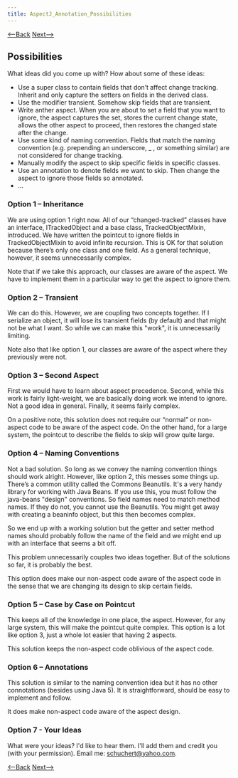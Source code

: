 ```yaml
---
title: AspectJ_Annotation_Possibilities
---
```

[<--Back](AspectJ_Annotation_Problem) [Next-->](AspectJ_Annotation_One_Solution)

## Possibilities
What ideas did you come up with? How about some of these ideas:
* Use a super class to contain fields that don’t affect change tracking. Inherit and only capture the setters on fields in the derived class.
* Use the modifier transient. Somehow skip fields that are transient.
* Write anther aspect. When you are about to set a field that you want to ignore, the aspect captures the set, stores the current change state, allows the other aspect to proceed, then restores the changed state after the change.
* Use some kind of naming convention. Fields that match the naming convention (e.g. prepending an underscore, _ , or something similar) are not considered for change tracking.
* Manually modify the aspect to skip specific fields in specific classes.
* Use an annotation to denote fields we want to skip. Then change the aspect to ignore those fields so annotated.
* ...

### Option 1 – Inheritance
We are using option 1 right now. All of our “changed-tracked” classes have an interface, ITrackedObject and a base class, TrackedObjectMixin, introduced. We have written the pointcut to ignore fields in TrackedObjectMixin to avoid infinite recursion. This is OK for that solution because there’s only one class and one field. As a general technique, however, it seems unnecessarily complex.

Note that if we take this approach, our classes are aware of the aspect. We have to implement them in a particular way to get the aspect to ignore them.

### Option 2 – Transient
We can do this. However, we are coupling two concepts together. If I serialize an object, it will lose its transient fields (by default) and that might not be what I want. So while we can make this "work", it is unnecessarily limiting.

Note also that like option 1, our classes are aware of the aspect where they previously were not.

### Option 3 – Second Aspect
First we would have to learn about aspect precedence. Second, while this work is fairly light-weight, we are basically doing work we intend to ignore. Not a good idea in general. Finally, it seems fairly complex.

On a positive note, this solution does not require our “normal” or non-aspect code to be aware of the aspect code. On the other hand, for a large system, the pointcut to describe the fields to skip will grow quite large.

### Option 4 – Naming Conventions
Not a bad solution. So long as we convey the naming convention things should work alright. However, like option 2, this messes some things up. There’s a common utility called the Commons Beanutils. It's a very handy library for working with Java Beans. If you use this, you must follow the java-beans "design" conventions. So field names need to match method names. If they do not, you cannot use the Beanutils. You might get away with creating a beaninfo object, but this then becomes complex. 

So we end up with a working solution but the getter and setter method names should probably follow the name of the field and we might end up with an interface that seems a bit off. 

This problem unnecessarily couples two ideas together. But of the solutions so far, it is probably the best.

This option does make our non-aspect code aware of the aspect code in the sense that we are changing its design to skip certain fields.

### Option 5 – Case by Case on Pointcut
This keeps all of the knowledge in one place, the aspect. However, for any large system, this will make the pointcut quite complex. This option is a lot like option 3, just a whole lot easier that having 2 aspects.

This solution keeps the non-aspect code oblivious of the aspect code.

### Option 6 – Annotations
This solution is similar to the naming convention idea but it has no other connotations (besides using Java 5). It is straightforward, should be easy to implement and follow.

It does make non-aspect code aware of the aspect design.

### Option 7 - Your Ideas
What were your ideas? I'd like to hear them. I'll add them and credit you (with your permission). Email me: schuchert@yahoo.com.

[<--Back](AspectJ_Annotation_Problem) [Next-->](AspectJ_Annotation_One_Solution)
